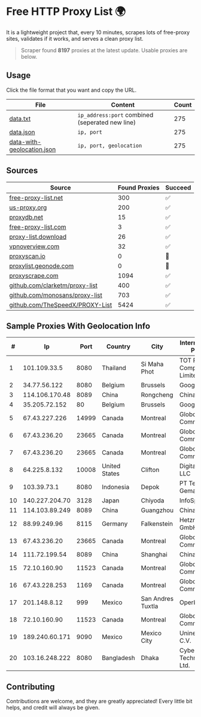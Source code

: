 
# Free HTTP Proxy List 🌍

It is a lightweight project that, every 10 minutes, scrapes lots of free-proxy sites, validates if it works, and serves a clean proxy list.


> Scraper found **8197** proxies at the latest update. Usable proxies are below.

## Usage

Click the file format that you want and copy the URL.


|File|Content|Count|
|----|-------|-----|
|[data.txt](https://raw.githubusercontent.com/themiralay/Proxy-List-World/master/data.txt)|`ip_address:port` combined (seperated new line)|275|
|[data.json](https://raw.githubusercontent.com/themiralay/Proxy-List-World/master/data.json)|`ip, port`|275|
|[data-with-geolocation.json](https://raw.githubusercontent.com/themiralay/Proxy-List-World/master/data-with-geolocation.json)|`ip, port, geolocation`|275|

## Sources

|Source|Found Proxies|Succeed|
|------|-------------|-------|
|[free-proxy-list.net](https://free-proxy-list.net)|300|✅|
|[us-proxy.org](https://www.us-proxy.org)|200|✅|
|[proxydb.net](http://proxydb.net)|15|✅|
|[free-proxy-list.com](https://free-proxy-list.com/?page=&port=&type%5B%5D=http&type%5B%5D=https&up_time=0&search=Search)|3|✅|
|[proxy-list.download](https://www.proxy-list.download/HTTP)|26|✅|
|[vpnoverview.com](https://vpnoverview.com/privacy/anonymous-browsing/free-proxy-servers)|32|✅|
|[proxyscan.io](https://www.proxyscan.io)|0|🚫|
|[proxylist.geonode.com](https://proxylist.geonode.com/api/proxy-list?limit=300&page=1&sort_by=lastChecked&sort_type=desc&protocols=http,https)|0|🚫|
|[proxyscrape.com](https://api.proxyscrape.com/v2/?request=displayproxies&protocol=http&timeout=10000&country=all&ssl=all&anonymity=all)|1094|✅|
|[github.com/clarketm/proxy-list](https://raw.githubusercontent.com/clarketm/proxy-list/master/proxy-list-raw.txt)|400|✅|
|[github.com/monosans/proxy-list](https://raw.githubusercontent.com/monosans/proxy-list/main/proxies/http.txt)|703|✅|
|[github.com/TheSpeedX/PROXY-List](https://raw.githubusercontent.com/TheSpeedX/PROXY-List/master/http.txt)|5424|✅|


## Sample Proxies With Geolocation Info

|#|Ip|Port|Country|City|Internet Service Provider|
|-|--|----|-------|----|-------------------------|
|1|101.109.33.5|8080|Thailand|Si Maha Phot|TOT Public Company Limited|
|2|34.77.56.122|8080|Belgium|Brussels|Google LLC|
|3|114.106.170.48|8089|China|Rongcheng|Chinanet|
|4|35.205.72.152|80|Belgium|Brussels|Google LLC|
|5|67.43.227.226|14999|Canada|Montreal|GloboTech Communications|
|6|67.43.236.20|23665|Canada|Montreal|GloboTech Communications|
|7|67.43.236.20|23665|Canada|Montreal|GloboTech Communications|
|8|64.225.8.132|10008|United States|Clifton|DigitalOcean, LLC|
|9|103.39.73.1|8080|Indonesia|Depok|PT Teknologi Gema Informasi|
|10|140.227.204.70|3128|Japan|Chiyoda|InfoSphere|
|11|114.103.89.249|8089|China|Guangzhou|Chinanet|
|12|88.99.249.96|8115|Germany|Falkenstein|Hetzner Online GmbH|
|13|67.43.236.20|23665|Canada|Montreal|GloboTech Communications|
|14|111.72.199.54|8089|China|Shanghai|Chinanet|
|15|72.10.160.90|11523|Canada|Montreal|GloboTech Communications|
|16|67.43.228.253|1169|Canada|Montreal|GloboTech Communications|
|17|201.148.8.12|999|Mexico|San Andres Tuxtla|Operbes|
|18|72.10.160.90|11523|Canada|Montreal|GloboTech Communications|
|19|189.240.60.171|9090|Mexico|Mexico City|Uninet S.A. de C.V.|
|20|103.16.248.222|8080|Bangladesh|Dhaka|Cyberspace Technologies Ltd.|



## Contributing

Contributions are welcome, and they are greatly appreciated! Every
little bit helps, and credit will always be given.

